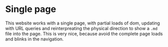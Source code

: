 # Single page

This website works with a single page, with partial loads of dom, updating with URL queries and reinterpreating the physical direction to show a `.md` file into the page. This is very nice, because avoid the complete page loads and blinks in the navigation.
